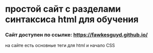 # простой сайт с разделами синтаксиса html для обучения

### Сайт доступен по ссылке: https://fawkesguyd.github.io/

на сайте есть основные теги для html и начало CSS
